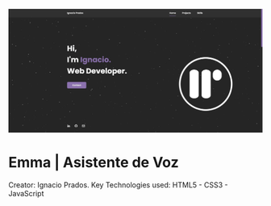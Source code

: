 ![banner](https://raw.githubusercontent.com/IgnacioPrados/web/gh-pages/assets/img/preview.JPG)
#  Emma | Asistente de Voz
 Creator: Ignacio Prados.
 Key Technologies used: HTML5 - CSS3 - JavaScript